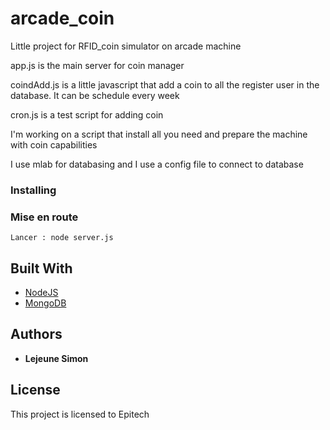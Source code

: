 # arcade_coin

Little project for RFID_coin simulator on arcade machine

app.js is the main server for coin manager

coindAdd.js is a little javascript that add a coin to all the register user in the database. It can be schedule every week

cron.js is a test script for adding coin

I'm working on a script that install all you need and prepare the machine with coin capabilities

I use mlab for databasing and I use a config file to connect to database

### Installing

### Mise en route

```
Lancer : node server.js
```

## Built With

* [NodeJS](https://nodejs.org/en/)
* [MongoDB](https://www.mongodb.com/)


## Authors

* **Lejeune Simon**

## License

This project is licensed to Epitech
